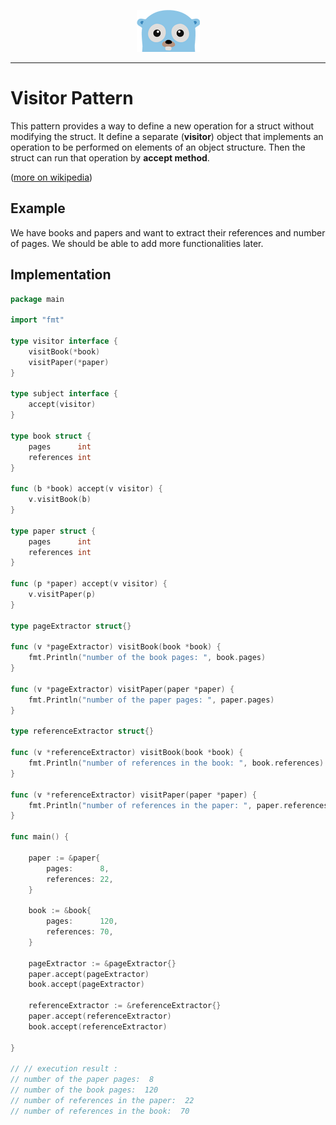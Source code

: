 <p align="center">
  <img src="../gopher.png" />
</p>

---

# Visitor Pattern
This pattern provides a way to define a new operation for a struct without modifying the struct. It define a separate (**visitor**) object that implements an operation to be performed on elements of an object structure. Then the struct can run that operation by **accept method**.

([more on wikipedia](https://en.wikipedia.org/wiki/Visitor_pattern))


## Example
We have books and papers and want to extract their references and number of pages. We should be able to add more functionalities later.

## Implementation

```go
package main

import "fmt"

type visitor interface {
	visitBook(*book)
	visitPaper(*paper)
}

type subject interface {
	accept(visitor)
}

type book struct {
	pages      int
	references int
}

func (b *book) accept(v visitor) {
	v.visitBook(b)
}

type paper struct {
	pages      int
	references int
}

func (p *paper) accept(v visitor) {
	v.visitPaper(p)
}

type pageExtractor struct{}

func (v *pageExtractor) visitBook(book *book) {
	fmt.Println("number of the book pages: ", book.pages)
}

func (v *pageExtractor) visitPaper(paper *paper) {
	fmt.Println("number of the paper pages: ", paper.pages)
}

type referenceExtractor struct{}

func (v *referenceExtractor) visitBook(book *book) {
	fmt.Println("number of references in the book: ", book.references)
}

func (v *referenceExtractor) visitPaper(paper *paper) {
	fmt.Println("number of references in the paper: ", paper.references)
}

func main() {

	paper := &paper{
		pages:      8,
		references: 22,
	}

	book := &book{
		pages:      120,
		references: 70,
	}

	pageExtractor := &pageExtractor{}
	paper.accept(pageExtractor)
	book.accept(pageExtractor)

	referenceExtractor := &referenceExtractor{}
	paper.accept(referenceExtractor)
	book.accept(referenceExtractor)

}

// // execution result :
// number of the paper pages:  8
// number of the book pages:  120
// number of references in the paper:  22
// number of references in the book:  70

```